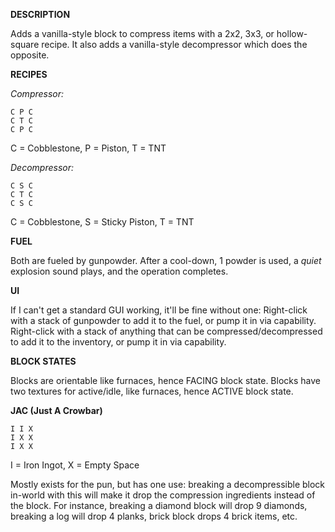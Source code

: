 **DESCRIPTION**

Adds a vanilla-style block to compress items with a 2x2, 3x3, or hollow-square recipe.
It also adds a vanilla-style decompressor which does the opposite.

**RECIPES**

*Compressor:*
```
C P C
C T C
C P C
```
C = Cobblestone, P = Piston, T = TNT

*Decompressor:*
```
C S C
C T C
C S C
```
C = Cobblestone, S = Sticky Piston, T = TNT

**FUEL**

Both are fueled by gunpowder. After a cool-down, 1 powder is used, a _quiet_ explosion sound
    plays, and the operation completes.
    
**UI**

If I can't get a standard GUI working, it'll be fine without one:
    Right-click with a stack of gunpowder to add it to the fuel, or pump it in via capability.
    Right-click with a stack of anything that can be compressed/decompressed to add it to the
        inventory, or pump it in via capability.

**BLOCK STATES**

Blocks are orientable like furnaces, hence FACING block state.
Blocks have two textures for active/idle, like furnaces, hence ACTIVE block state.

**JAC (Just A Crowbar)**
```
I I X
I X X
I X X
```
I = Iron Ingot, X = Empty Space

Mostly exists for the pun, but has one use: breaking a decompressible block in-world with this
    will make it drop the compression ingredients instead of the block. For instance, breaking
    a diamond block will drop 9 diamonds, breaking a log will drop 4 planks, brick block drops
    4 brick items, etc.